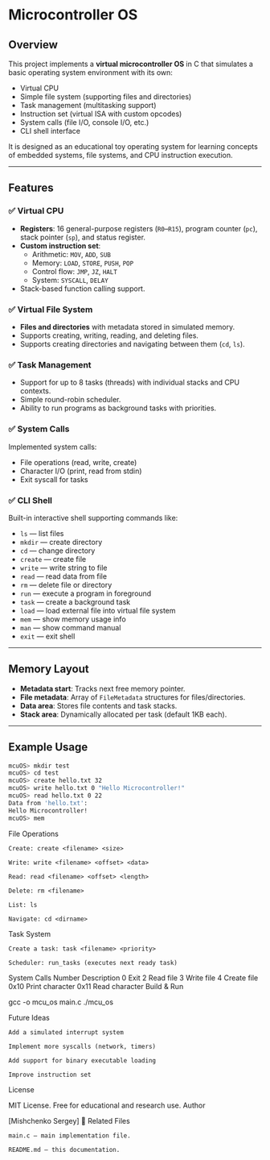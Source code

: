 # Microcontroller OS

## Overview

This project implements a **virtual microcontroller OS** in C that simulates a basic operating system environment with its own:
- Virtual CPU
- Simple file system (supporting files and directories)
- Task management (multitasking support)
- Instruction set (virtual ISA with custom opcodes)
- System calls (file I/O, console I/O, etc.)
- CLI shell interface

It is designed as an educational toy operating system for learning concepts of embedded systems, file systems, and CPU instruction execution.

---

## Features

### ✅ Virtual CPU

- **Registers**: 16 general-purpose registers (`R0`–`R15`), program counter (`pc`), stack pointer (`sp`), and status register.
- **Custom instruction set**:
  - Arithmetic: `MOV`, `ADD`, `SUB`
  - Memory: `LOAD`, `STORE`, `PUSH`, `POP`
  - Control flow: `JMP`, `JZ`, `HALT`
  - System: `SYSCALL`, `DELAY`
- Stack-based function calling support.

### ✅ Virtual File System

- **Files and directories** with metadata stored in simulated memory.
- Supports creating, writing, reading, and deleting files.
- Supports creating directories and navigating between them (`cd`, `ls`).

### ✅ Task Management

- Support for up to 8 tasks (threads) with individual stacks and CPU contexts.
- Simple round-robin scheduler.
- Ability to run programs as background tasks with priorities.

### ✅ System Calls

Implemented system calls:
- File operations (read, write, create)
- Character I/O (print, read from stdin)
- Exit syscall for tasks

### ✅ CLI Shell

Built-in interactive shell supporting commands like:
- `ls` — list files
- `mkdir` — create directory
- `cd` — change directory
- `create` — create file
- `write` — write string to file
- `read` — read data from file
- `rm` — delete file or directory
- `run` — execute a program in foreground
- `task` — create a background task
- `load` — load external file into virtual file system
- `mem` — show memory usage info
- `man` — show command manual
- `exit` — exit shell

---

## Memory Layout

- **Metadata start**: Tracks next free memory pointer.
- **File metadata**: Array of `FileMetadata` structures for files/directories.
- **Data area**: Stores file contents and task stacks.
- **Stack area**: Dynamically allocated per task (default 1KB each).

---

## Example Usage

```bash
mcuOS> mkdir test
mcuOS> cd test
mcuOS> create hello.txt 32
mcuOS> write hello.txt 0 "Hello Microcontroller!"
mcuOS> read hello.txt 0 22
Data from 'hello.txt':
Hello Microcontroller!
mcuOS> mem
```
File Operations

    Create: create <filename> <size>

    Write: write <filename> <offset> <data>

    Read: read <filename> <offset> <length>

    Delete: rm <filename>

    List: ls

    Navigate: cd <dirname>

Task System

    Create a task: task <filename> <priority>

    Scheduler: run_tasks (executes next ready task)

System Calls
Number	Description
0	Exit
2	Read file
3	Write file
4	Create file
0x10	Print character
0x11	Read character
Build & Run

gcc -o mcu_os main.c
./mcu_os

Future Ideas

    Add a simulated interrupt system

    Implement more syscalls (network, timers)

    Add support for binary executable loading

    Improve instruction set

License

MIT License. Free for educational and research use.
Author

[Mishchenko Sergey]
📄 Related Files

    main.c — main implementation file.

    README.md — this documentation.
